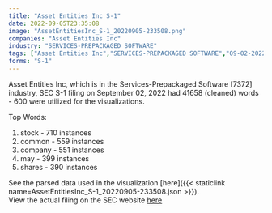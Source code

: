 ```yaml
---
title: "Asset Entities Inc S-1"
date: 2022-09-05T23:35:08
image: "AssetEntitiesInc_S-1_20220905-233508.png"
companies: "Asset Entities Inc"
industry: "SERVICES-PREPACKAGED SOFTWARE"
tags: ["Asset Entities Inc","SERVICES-PREPACKAGED SOFTWARE","09-02-2022","S-1"]
forms: "S-1"
---
```

Asset Entities Inc, which is in the Services-Prepackaged Software [7372] industry, SEC S-1 filing on September 02, 2022 had 41658 (cleaned) words - 600 were utilized for the visualizations.

Top Words:
1. stock - 710 instances
2. common - 559 instances
3. company - 551 instances
4. may - 399 instances
5. shares - 390 instances


See the parsed data used in the visualization [here]({{< staticlink name=AssetEntitiesInc_S-1_20220905-233508.json >}}).  
View the actual filing on the SEC website [here](https://www.sec.gov/Archives/edgar/data/1920406/0001213900-22-053816.txt)